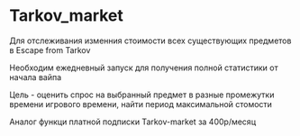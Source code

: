 # Tarkov_market

Для отслеживания изменния стоимости всех существующих предметов в Escape from Tarkov

Необходим ежедневный запуск для получения полной статистики от начала вайпа 

Цель - оценить спрос на выбранный предмет в разные промежутки времени игрового времени, найти период максимальной стомости

Аналог функци платной подписки Tarkov-market за 400р/месяц
